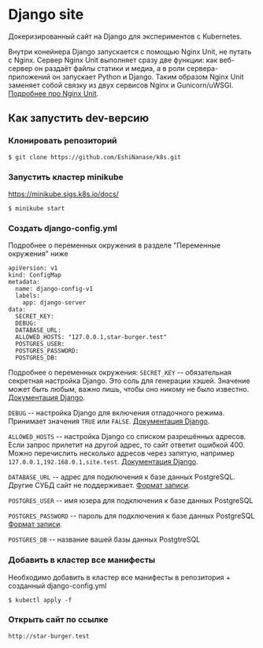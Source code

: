 # Django site

Докеризированный сайт на Django для экспериментов с Kubernetes.

Внутри конейнера Django запускается с помощью Nginx Unit, не путать с Nginx. Сервер Nginx Unit выполняет сразу две функции: как веб-сервер он раздаёт файлы статики и медиа, а в роли сервера-приложений он запускает Python и Django. Таким образом Nginx Unit заменяет собой связку из двух сервисов Nginx и Gunicorn/uWSGI. [Подробнее про Nginx Unit](https://unit.nginx.org/).

## Как запустить dev-версию

### Клонировать репозиторий

```shell-session
$ git clone https://github.com/EshiNanase/k8s.git
```

### Запустить кластер minikube

https://minikube.sigs.k8s.io/docs/

```shell-session
$ minikube start
```

### Создать django-config.yml

Подробнее о переменных окружения в разделе "Переменные окружения" ниже

```shell-session
apiVersion: v1
kind: ConfigMap
metadata:
  name: django-config-v1
  labels:
    app: django-server
data:
  SECRET_KEY:
  DEBUG:
  DATABASE_URL:
  ALLOWED_HOSTS: "127.0.0.1,star-burger.test"
  POSTGRES_USER:
  POSTGRES_PASSWORD:
  POSTGRES_DB:
```

Подробнее о переменных окружения:
`SECRET_KEY` -- обязательная секретная настройка Django. Это соль для генерации хэшей. Значение может быть любым, важно лишь, чтобы оно никому не было известно. [Документация Django](https://docs.djangoproject.com/en/3.2/ref/settings/#secret-key).

`DEBUG` -- настройка Django для включения отладочного режима. Принимает значения `TRUE` или `FALSE`. [Документация Django](https://docs.djangoproject.com/en/3.2/ref/settings/#std:setting-DEBUG).

`ALLOWED_HOSTS` -- настройка Django со списком разрешённых адресов. Если запрос прилетит на другой адрес, то сайт ответит ошибкой 400. Можно перечислить несколько адресов через запятую, например `127.0.0.1,192.168.0.1,site.test`. [Документация Django](https://docs.djangoproject.com/en/3.2/ref/settings/#allowed-hosts).

`DATABASE_URL` -- адрес для подключения к базе данных PostgreSQL. Другие СУБД сайт не поддерживает. [Формат записи](https://github.com/jacobian/dj-database-url#url-schema).

`POSTGRES_USER` -- имя юзера для подключения к базе данных PostgreSQL

`POSTGRES_PASSWORD` -- пароль для подключения к базе данных PostgreSQL [Формат записи](https://github.com/jacobian/dj-database-url#url-schema).

`POSTGRES_DB` -- название вашей базы данных PostgtreSQL

### Добавить в кластер все манифесты

Необходимо добавить в кластер все манифесты в репозитория + созданный django-config.yml
```shell-session
$ kubectl apply -f
```

### Открыть сайт по ссылке

```shell-session
http://star-burger.test
```

